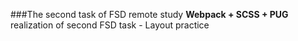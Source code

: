 ###The second task of FSD remote study
**Webpack + SCSS + PUG** realization of second FSD task - Layout practice
